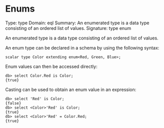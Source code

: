 # Enums

Type: type
Domain: eql
Summary: An enumerated type is a data type consisting of an ordered list of values.
Signature: type enum


An enumerated type is a data type consisting of an ordered list of values.

An enum type can be declared in a schema by using the following syntax:

```sdl
scalar type Color extending enum<Red, Green, Blue>;
```

Enum values can then be accessed directly:

```edgeql-repl
db> select Color.Red is Color;
{true}
```

Casting can be used to obtain an enum value in an expression:

```edgeql-repl
db> select 'Red' is Color;
{false}
db> select <Color>'Red' is Color;
{true}
db> select <Color>'Red' = Color.Red;
{true}
```

